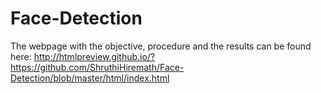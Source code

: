 # Face-Detection

The webpage with the objective, procedure and the results can be found here:
http://htmlpreview.github.io/?https://github.com/ShruthiHiremath/Face-Detection/blob/master/html/index.html

